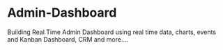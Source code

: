 # Admin-Dashboard
Building Real Time Admin Dashboard using real time data, charts, events and Kanban Dashboard, CRM and more....
